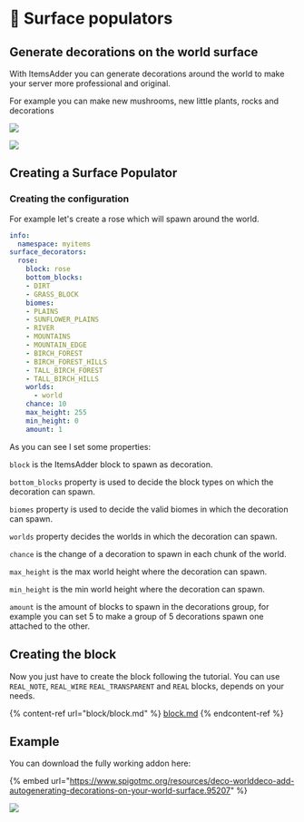 # 🍄 Surface populators

## Generate decorations on the world surface

With ItemsAdder you can generate decorations around the world to make your server more professional and original.

For example you can make new mushrooms, new little plants, rocks and decorations

![](../../.gitbook/assets/leaves.png)

![](../../.gitbook/assets/desert\_rose.png)

## Creating a Surface Populator

### Creating the configuration

For example let's create a rose which will spawn around the world.

```yaml
info:
  namespace: myitems
surface_decorators:
  rose:
    block: rose
    bottom_blocks:
    - DIRT
    - GRASS_BLOCK
    biomes:
    - PLAINS
    - SUNFLOWER_PLAINS
    - RIVER
    - MOUNTAINS
    - MOUNTAIN_EDGE
    - BIRCH_FOREST
    - BIRCH_FOREST_HILLS
    - TALL_BIRCH_FOREST
    - TALL_BIRCH_HILLS
    worlds:
      - world
    chance: 10
    max_height: 255 
    min_height: 0
    amount: 1
```

As you can see I set some properties:

`block` is the ItemsAdder block to spawn as decoration.

`bottom_blocks` property is used to decide the block types on which the decoration can spawn.

`biomes` property is used to decide the valid biomes in which the decoration can spawn.

`worlds` property decides the worlds in which the decoration can spawn.

`chance` is the change of a decoration to spawn in each chunk of the world.

`max_height` is the max world height where the decoration can spawn.

`min_height` is the min world height where the decoration can spawn.

`amount` is the amount of blocks to spawn in the decorations group, for example you can set 5 to make a group of 5 decorations spawn one attached to the other.

## Creating the block

Now you just have to create the block following the tutorial. You can use `REAL_NOTE`, `REAL_WIRE` `REAL_TRANSPARENT` and `REAL` blocks, depends on your needs.

{% content-ref url="block/block.md" %}
[block.md](block/block.md)
{% endcontent-ref %}

## Example

You can download the fully working addon here:

{% embed url="https://www.spigotmc.org/resources/deco-worlddeco-add-autogenerating-decorations-on-your-world-surface.95207" %}

![](../../.gitbook/assets/worlddeco\_ia.png)

